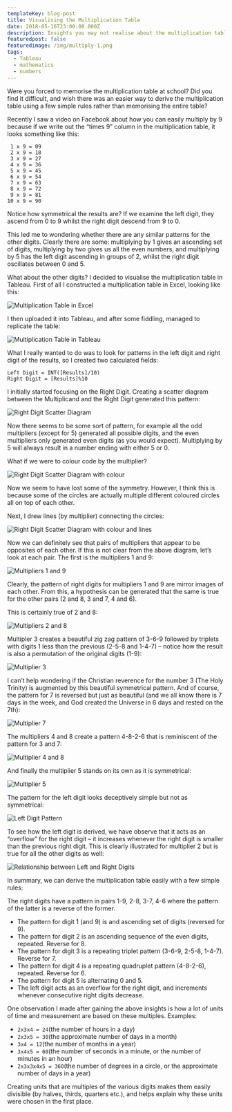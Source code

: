 ```yaml
---
templateKey: blog-post
title: Visualising the Multiplication Table
date: 2018-05-16T23:00:00.000Z
description: Insights you may not realise about the multiplication table.
featuredpost: false
featuredimage: /img/multiply-1.png
tags:
  - Tableau
  - mathematics
  - numbers
---
```

Were you forced to memorise the multiplication table at school? Did you find it difficult, and wish there was an easier way to derive the multiplication table using a few simple rules rather than memorising the entire table?

Recently I saw a video on Facebook about how you can easily multiply by 9 because if we write out the “times 9” column in the multiplication table, it looks something like this:

```
 1 x 9 = 09
 2 x 9 = 18
 3 x 9 = 27
 4 x 9 = 36
 5 x 9 = 45
 6 x 9 = 54
 7 x 9 = 63
 8 x 9 = 72
 9 x 9 = 81
10 x 9 = 90
```

Notice how symmetrical the results are? If we examine the left digit, they ascend from 0 to 9 whilst the right digit descend from 9 to 0.

This led me to wondering whether there are any similar patterns for the other digits. Clearly there are some: multiplying by 1 gives an ascending set of digits, multiplying by two gives us all the even numbers, and multiplying by 5 has the left digit ascending in groups of 2, whilst the right digit oscillates between 0 and 5.

What about the other digits? I decided to visualise the multiplication table in Tableau. First of all I constructed a multiplication table in Excel, looking like this:

![Multiplication Table in Excel](/img/multiply-2.png)

I then uploaded it into Tableau, and after some fiddling, managed to replicate the table:

![Multiplication Table in Tableau](/img/multiply-3.png)

What I really wanted to do was to look for patterns in the left digit and right digit of the results, so I created two calculated fields:

```
Left Digit = INT([Results]/10)
Right Digit = [Results]%10
```

I initially started focusing on the Right Digit. Creating a scatter diagram between the Multiplicand and the Right Digit generated this pattern:

![Right Digit Scatter Diagram](/img/multiply-4.png)

Now there seems to be some sort of pattern, for example all the odd multipliers (except for 5) generated all possible digits, and the even multipliers only generated even digits (as you would expect). Multiplying by 5 will always result in a number ending with either 5 or 0.

What if we were to colour code by the multiplier?

![Right Digit Scatter Diagram with colour](/img/multiply-5.png)

Now we seem to have lost some of the symmetry. However, I think this is because some of the circles are actually multiple different coloured circles all on top of each other.

Next, I drew lines (by multiplier) connecting the circles:

![Right Digit Scatter Diagram with colour and lines](/img/multiply-6.png)

Now we can definitely see that pairs of multipliers that appear to be opposites of each other. If this is not clear from the above diagram, let’s look at each pair. The first is the multipliers 1 and 9:

![Multipliers 1 and 9](/img/multiply-7.png)

Clearly, the pattern of right digits for multipliers 1 and 9 are mirror images of each other. From this, a hypothesis can be generated that the same is true for the other pairs (2 and 8, 3 and 7, 4 and 6).

This is certainly true of 2 and 8:

![Multipliers 2 and 8](/img/multiply-8.png)

Multipler 3 creates a beautiful zig zag pattern of 3-6-9 followed by triplets with digits 1 less than the previous (2-5-8 and 1-4-7) – notice how the result is also a permutation of the original digits (1-9):

![Multiplier 3](/img/multiply-9.png)

I can’t help wondering if the Christian reverence for the number 3 (The Holy Trinity) is augmented by this beautiful symmetrical pattern. And of course, the pattern for 7 is reversed but just as beautiful (and we all know there is 7 days in the week, and God created the Universe in 6 days and rested on the 7th):

![Multiplier 7](/img/multiply-10.png)

The multipliers 4 and 8 create a pattern 4-8-2-6 that is reminiscent of the pattern for 3 and 7:

![Multiplier 4 and 8](/img/multiply-11.png)

And finally the multiplier 5 stands on its own as it is symmetrical:

![Multiplier 5](/img/multiply-15.png)

The pattern for the left digit looks deceptively simple but not as symmetrical:

![Left Digit Pattern](/img/multiply-13.png)

To see how the left digit is derived, we have observe that it acts as an “overflow” for the right digit – it increases whenever the right digit is smaller than the previous right digit. This is clearly illustrated for multiplier 2 but is true for all the other digits as well:

![Relationship between Left and Right Digits](/img/multiply-14.png)

In summary, we can derive the multiplication table easily with a few simple rules:

The right digits have a pattern in pairs 1-9, 2-8, 3-7, 4-6 where the pattern of the latter is a reverse of the former.

* The pattern for digit 1 (and 9) is and ascending set of digits (reversed for 9).
* The pattern for digit 2 is an ascending sequence of the even digits, repeated. Reverse for 8.
* The pattern for digit 3 is a repeating triplet pattern (3-6-9, 2-5-8, 1-4-7). Reverse for 7.
* The pattern for digit 4 is a repeating quadruplet pattern (4-8-2-6), repeated. Reverse for 6.
* The pattern for digit 5 is alternating 0 and 5.
* The left digit acts as an overflow for the right digit, and increments whenever consecutive right digits decrease.

One observation I made after gaining the above insights is how a lot of units of time and measurement are based on these multiples. Examples:

* `2x3x4 = 24`(the number of hours in a day)
* `2x3x5 = 30`(the approximate number of days in a month)
* `3x4 = 12`(the number of months in a year)
* `3x4x5 = 60`(the number of seconds in a minute, or the number of minutes in an hour)
* `2x3x3x4x5 = 360`(the number of degrees in a circle, or the approximate number of days in a year)

Creating units that are multiples of the various digits makes them easily divisible (by halves, thirds, quarters etc.), and helps explain why these units were chosen in the first place.